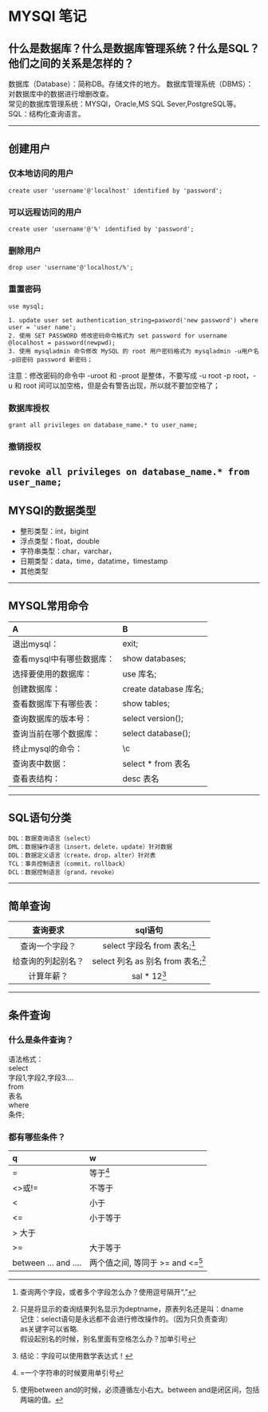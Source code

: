 # MYSQl 笔记
## 什么是数据库？什么是数据库管理系统？什么是SQL？他们之间的关系是怎样的？
数据库（Database）：简称DB。存储文件的地方。
数据库管理系统（DBMS）：对数据库中的数据进行增删改查。  
常见的数据库管理系统：MYSQl，Oracle,MS SQL Sever,PostgreSQL等。  
SQL：结构化查询语言。

 ----

## 创建用户

### 仅本地访问的用户
  ```create user 'username'@'localhost' identified by 'password';```
### 可以远程访问的用户
  ```create user 'username'@'%' identified by 'password';```
### 删除用户
  ```drop user 'username'@'localhost/%';```
### 重置密码
  ```use mysql;```
  
	1. update user set authentication_string=pasword('new password') where user = 'user name';
	2. 使用 SET PASSWORD 修改密码命令格式为 set password for username @localhost = password(newpwd);
	3. 使用 mysqladmin 命令修改 MySQL 的 root 用户密码格式为 mysqladmin -u用户名 -p旧密码 password 新密码；

注意：修改密码的命令中 -uroot 和 -proot 是整体，不要写成 -u root -p root，-u 和 root 间可以加空格，但是会有警告出现，所以就不要加空格了；

### 数据库授权
```grant all privileges on database_name.* to user_name;```
### 撤销授权
```revoke all privileges on database_name.* from user_name;```
-----
## MYSQl的数据类型
- 整形类型：int，bigint
- 浮点类型：float，double
- 字符串类型：char，varchar，
- 日期类型：data，time，datatime，timestamp
- 其他类型
-----
## MYSQL常用命令
|A|B|
|:----|:----|
|退出mysql：			 |exit;|
| 查看mysql中有哪些数据库：|show databases;|
| 选择要使用的数据库：   |  use 库名;|
| 创建数据库：			| create database 库名;|
|查看数据库下有哪些表： |  show tables;|
|查询数据库的版本号：    | select version();|
|查询当前在哪个数据库：|   select database();|
| 终止mysql的命令：		 |\c|
| 查询表中数据： 			| select \* from 表名|
| 查看表结构：		  	 |desc 表名|
	
-----
## SQL语句分类
	DQL：数据查询语言（select）
	DML：数据操作语言（insert，delete，update）针对数据
	DDL：数据定义语言（create，drop，alter）针对表
	TCL：事务控制语言（commit，rollback）
	DCL：数据控制语言（grand，revoke）
-----
 ## 简单查询
 |查询要求 |  sql语句|
 |:----:|:----:|
|查询一个字段？|select 字段名 from 表名;[^1]|
|给查询的列起别名？|select 列名 as 别名 from 表名;[^2]|
|计算年薪？|sal * 12[^3]|

[^1]:查询两个字段，或者多个字段怎么办？使用逗号隔开“,”

[^2]:只是将显示的查询结果列名显示为deptname，原表列名还是叫：dname  
记住：select语句是永远都不会进行修改操作的。（因为只负责查询）  
as关键字可以省略.  
假设起别名的时候，别名里面有空格怎么办？加单引号

[^3]:结论：字段可以使用数学表达式！
-----
## 条件查询
### 什么是条件查询？
语法格式：  
		select  
			字段1,字段2,字段3....   
		from   
			表名  
		where   
			条件;   
### 都有哪些条件？
|q|w|
|:----|:----|
|= |等于[^4]|
|\<>或!=| 不等于|
|\< |小于|
|\<= |小于等于|
|> 大于|
|>= |大于等于|
|between … and …. |两个值之间, 等同于 >= and <=[^5]|

[^4]: =一个字符串的时候要用单引号
[^5]: 使用between and的时候，必须遵循左小右大。between and是闭区间，包括两端的值。


















